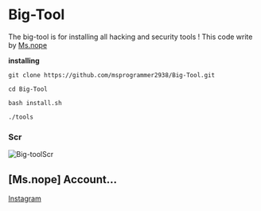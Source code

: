 # Big-Tool
The big-tool is for installing all hacking and security tools !
This code write by [Ms.nope](https://github.com/msprogrammer2938)

**installing**
```
git clone https://github.com/msprogrammer2938/Big-Tool.git

cd Big-Tool

bash install.sh

./tools
```
### Scr
![Big-toolScr](https://user-images.githubusercontent.com/78996423/115227017-29147300-a125-11eb-8e03-c861926f601b.jpeg)

## [Ms.nope] Account...
[Instagram](https://instagram.com/programmer2938)
